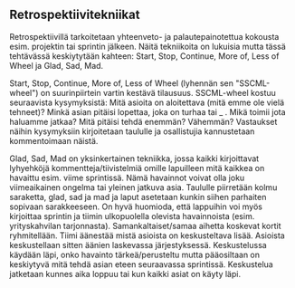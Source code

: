 ## Retrospektiivitekniikat

Retrospektiivillä tarkoitetaan yhteenveto- ja palautepainotettua kokousta esim. projektin tai sprintin jälkeen. Näitä tekniikoita on lukuisia mutta tässä tehtävässä keskiytytään kahteen: Start, Stop, Continue, More of, Less of Wheel ja Glad, Sad, Mad.

Start, Stop, Continue, More of, Less of Wheel (lyhennän sen "SSCML-wheel") on suurinpiirtein vartin kestävä tilausuus. SSCML-wheel kostuu seuraavista kysymyksistä: Mitä asioita on aloitettava (mitä emme ole vielä tehneet)? Minkä asian pitäisi lopettaa, joka on turhaa tai _ . Mikä toimii jota haluamme jatkaa? Mitä pitäisi tehdä enemmän? Vähemmän? Vastaukset näihin kysymyksiin kirjoitetaan taululle ja osallistujia kannustetaan kommentoimaan näistä.

Glad, Sad, Mad on yksinkertainen tekniikka, jossa kaikki kirjoittavat lyhyehköjä kommentteja/tiivistelmiä omille lapuilleen mitä kaikkea on havaittu esim. viime sprintissä. Nämä havainnot voivat olla joku viimeaikainen ongelma tai yleinen jatkuva asia. Taululle piirretään kolmu saraketta, glad, sad ja mad ja laput asetetaan kunkin siihen parhaiten sopivaan sarakkeeseen. On hyvä huomioda, että lappuihin voi myös kirjoittaa sprintin ja tiimin ulkopuolella olevista havainnoista (esim. yrityskahvilan tarjonnasta). Samankaltaiset/samaa aihetta koskevat kortit ryhmitellään. Tiimi äänestää mistä asioista on keskusteltava lisää. Asioista keskustellaan sitten äänien laskevassa järjestyksessä. Keskustelussa käydään läpi, onko havainto tärkeä/perusteltu mutta pääosiltaan on keskiytyvä mitä tehdä asian eteen seuraavassa sprintissä. Keskustelua jatketaan kunnes aika loppuu tai kun kaikki asiat on käyty läpi.
